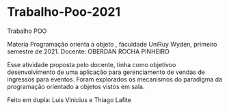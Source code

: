 # Trabalho-Poo-2021
Trabalho POO

Materia Programação orienta a objeto , faculdade UniRuy Wyden, primeiro semestre de 2021.
Docente:  OBERDAN ROCHA PINHEIRO

Esse atividade proposta pelo docente, tinha como objetivoo desenvolvimento de uma aplicação para gerenciamento de vendas de ingressos para eventos. Foram explorados os mecanismos do paradigma da programação orientado a objetos vistos em sala.

Feito em dupla: Luis Vinicius e Thiago Lafite

